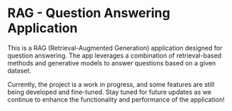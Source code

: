 # RAG - Question Answering Application

This is a RAG (Retrieval-Augmented Generation) application designed for question answering. The app leverages a combination of retrieval-based methods and generative models to answer questions based on a given dataset.

Currently, the project is a work in progress, and some features are still being developed and fine-tuned. Stay tuned for future updates as we continue to enhance the functionality and performance of the application!
